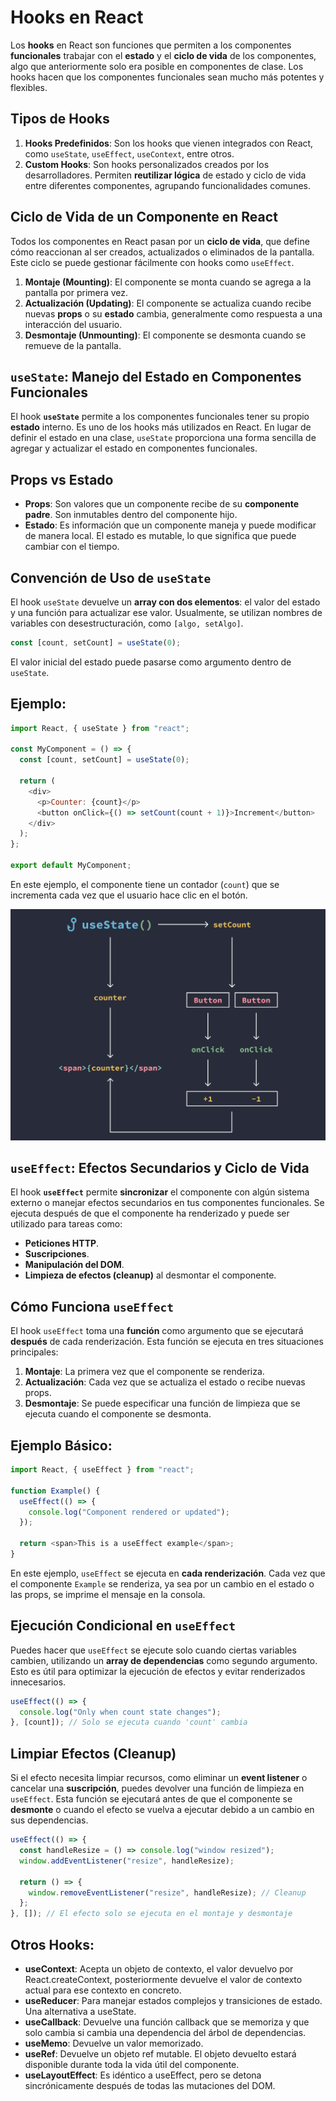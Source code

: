 # Hooks en React

Los **hooks** en React son funciones que permiten a los componentes **funcionales** trabajar con el **estado** y el **ciclo de vida** de los componentes, algo que anteriormente solo era posible en componentes de clase. Los hooks hacen que los componentes funcionales sean mucho más potentes y flexibles.

## Tipos de Hooks

1. **Hooks Predefinidos**: Son los hooks que vienen integrados con React, como `useState`, `useEffect`, `useContext`, entre otros.
2. **Custom Hooks**: Son hooks personalizados creados por los desarrolladores. Permiten **reutilizar lógica** de estado y ciclo de vida entre diferentes componentes, agrupando funcionalidades comunes.

## Ciclo de Vida de un Componente en React

Todos los componentes en React pasan por un **ciclo de vida**, que define cómo reaccionan al ser creados, actualizados o eliminados de la pantalla. Este ciclo se puede gestionar fácilmente con hooks como `useEffect`.

1. **Montaje (Mounting)**: El componente se monta cuando se agrega a la pantalla por primera vez.
2. **Actualización (Updating)**: El componente se actualiza cuando recibe nuevas **props** o su **estado** cambia, generalmente como respuesta a una interacción del usuario.
3. **Desmontaje (Unmounting)**: El componente se desmonta cuando se remueve de la pantalla.

## `useState`: Manejo del Estado en Componentes Funcionales

El hook **`useState`** permite a los componentes funcionales tener su propio **estado** interno. Es uno de los hooks más utilizados en React. En lugar de definir el estado en una clase, `useState` proporciona una forma sencilla de agregar y actualizar el estado en componentes funcionales.

## Props vs Estado

- **Props**: Son valores que un componente recibe de su **componente padre**. Son inmutables dentro del componente hijo.
- **Estado**: Es información que un componente maneja y puede modificar de manera local. El estado es mutable, lo que significa que puede cambiar con el tiempo.

## Convención de Uso de `useState`

El hook `useState` devuelve un **array con dos elementos**: el valor del estado y una función para actualizar ese valor. Usualmente, se utilizan nombres de variables con desestructuración, como `[algo, setAlgo]`.

```javascript
const [count, setCount] = useState(0);
```

El valor inicial del estado puede pasarse como argumento dentro de `useState`.

## Ejemplo:

```javascript
import React, { useState } from "react";

const MyComponent = () => {
  const [count, setCount] = useState(0);

  return (
    <div>
      <p>Counter: {count}</p>
      <button onClick={() => setCount(count + 1)}>Increment</button>
    </div>
  );
};

export default MyComponent;
```

En este ejemplo, el componente tiene un contador (`count`) que se incrementa cada vez que el usuario hace clic en el botón.

![image info](../../img/use-state.png)

## `useEffect`: Efectos Secundarios y Ciclo de Vida

El hook **`useEffect`** permite **sincronizar** el componente con algún sistema externo o manejar efectos secundarios en tus componentes funcionales. Se ejecuta después de que el componente ha renderizado y puede ser utilizado para tareas como:

- **Peticiones HTTP**.
- **Suscripciones**.
- **Manipulación del DOM**.
- **Limpieza de efectos (cleanup)** al desmontar el componente.

## Cómo Funciona `useEffect`

El hook `useEffect` toma una **función** como argumento que se ejecutará **después** de cada renderización. Esta función se ejecuta en tres situaciones principales:

1. **Montaje**: La primera vez que el componente se renderiza.
2. **Actualización**: Cada vez que se actualiza el estado o recibe nuevas props.
3. **Desmontaje**: Se puede especificar una función de limpieza que se ejecuta cuando el componente se desmonta.

## Ejemplo Básico:

```javascript
import React, { useEffect } from "react";

function Example() {
  useEffect(() => {
    console.log("Component rendered or updated");
  });

  return <span>This is a useEffect example</span>;
}
```

En este ejemplo, `useEffect` se ejecuta en **cada renderización**. Cada vez que el componente `Example` se renderiza, ya sea por un cambio en el estado o las props, se imprime el mensaje en la consola.

## Ejecución Condicional en `useEffect`

Puedes hacer que `useEffect` se ejecute solo cuando ciertas variables cambien, utilizando un **array de dependencias** como segundo argumento. Esto es útil para optimizar la ejecución de efectos y evitar renderizados innecesarios.

```javascript
useEffect(() => {
  console.log("Only when count state changes");
}, [count]); // Solo se ejecuta cuando 'count' cambia
```

## Limpiar Efectos (Cleanup)

Si el efecto necesita limpiar recursos, como eliminar un **event listener** o cancelar una **suscripción**, puedes devolver una función de limpieza en `useEffect`. Esta función se ejecutará antes de que el componente se **desmonte** o cuando el efecto se vuelva a ejecutar debido a un cambio en sus dependencias.

```javascript
useEffect(() => {
  const handleResize = () => console.log("window resized");
  window.addEventListener("resize", handleResize);

  return () => {
    window.removeEventListener("resize", handleResize); // Cleanup
  };
}, []); // El efecto solo se ejecuta en el montaje y desmontaje
```

## Otros Hooks:

- **useContext**: Acepta un objeto de contexto, el valor devuelvo por React.createContext, posteriormente devuelve el valor de contexto actual para ese contexto en concreto.
- **useReducer**: Para manejar estados complejos y transiciones de estado. Una alternativa a useState.
- **useCallback**: Devuelve una función callback que se memoriza y que solo cambia si cambia una dependencia del árbol de dependencias.
- **useMemo**: Devuelve un valor memorizado.
- **useRef**: Devuelve un objeto ref mutable. El objeto devuelto estará disponible durante toda la vida útil del componente.
- **useLayoutEffect**: Es idéntico a useEffect, pero se detona sincrónicamente después de todas las mutaciones del DOM.
